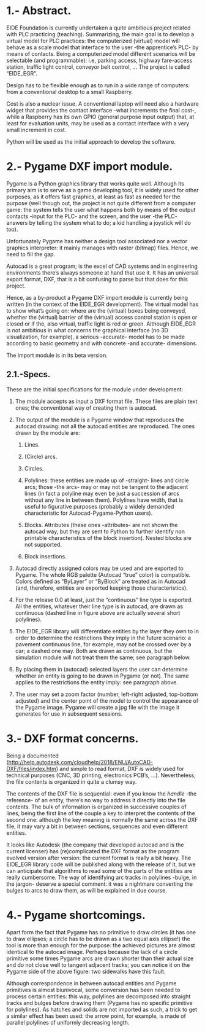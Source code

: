 
# 1.- Abstract.

EIDE Foundation is currently undertaken a quite ambitious project related with PLC practicing (teaching). Summarizing, the main goal is to develop a virtual model for PLC practices: the computerized (virtual) model will behave as a scale model that interface to the user -the apprentice’s PLC- by means of contacts. Being a computerized model different scenarios will be selectable (and programmable): i.e, parking access, highway fare-access station, traffic light control, conveyor belt control, … The project is called “EIDE_EGR”.

Design has to be flexible enough as to run in a wide range of computers: from a conventional desktop to a small Raspberry. 

Cost is also a nuclear issue. A conventional laptop will need also a hardware widget that provides the contact interface -what increments the final cost-, while a Raspberry has its own GPIO (general purpose input output) that, at least for evaluation units, may be used as a contact interface with a very small increment in cost.

Python will be used as the initial approach to develop the software. 



<h1>2.- Pygame DXF import module.</h1>

Pygame is a Python graphics library that works quite well. Although its primary aim is to serve as a game developing tool, it is widely used for other purposes, as it offers fast graphics, at least as fast as needed for the purpose (well though out, the project is not quite different from a computer game: the system tells the user what happens both by means of the output contacts -input for the PLC- and the screen, and the user -the PLC- answers by telling the system what to do; a kid handling a joystick will do too).

Unfortunately Pygame has neither a design tool associated nor a vector graphics interpreter: it mainly manages with raster (bitmap) files. Hence, we need to fill the gap.

Autocad is a great program; is the excel of CAD systems and in engineering environments there’s always someone at hand that use it. It has an universal export format, DXF, that is a bit confusing to parse but that does for this project.

Hence, as a by-product a Pygame DXF import module is currently being written (in the context of the EIDE_EGR development). The virtual model has to show what’s going on: where are the (virtual) boxes being conveyed, whether the (virtual) barrier of the (virtual) access control station is open or closed or if the, also virtual, traffic light is red or green. Although EIDE_EGR is not ambitious in what concerns the graphical interface (no 3D visualization, for example), a serious -accurate- model has to be made according to basic geometry and with concrete -and accurate- dimensions. 

The import module is in its beta version.


 ## 2.1.-Specs.
 
These are the initial specifications for the module under development:

  1. The module accepts as input a DXF format file. These files are plain text ones; the conventional way of creating them is autocad.

  2. The output of the module is a Pygame window that reproduces the autocad drawing: not all the autocad entities are reproduced. The ones drawn by the module are:
        1. Lines.
        
        2. (Circle) arcs.
        
        3. Circles.
        
        4. Polylines: these entities are made up of -straight- lines and circle arcs; those -the arcs- may or may not be tangent to the adjacent lines (in fact a polyline may even be just a succession of arcs without any line in between them). Polylines have width, that is useful to figurative purposes (probably a widely demanded characteristic for Autocad-Pygame-Python users). 
        
        5. Blocks. Attributes (these ones -attributes- are not shown the autocad way, but they are sent to Python to further identify non printable characteristics of the block insertion). Nested blocks are not supported.
        
        6. Block insertions.
        
   3. Autocad directly assigned colors may be used and are exported to Pygame. The whole RGB palette (Autocad “true” color) is compatible. Colors defined as “ByLayer” or “ByBlock” are treated as in Autocad (and, therefore, entities are exported keeping those characteristics).
    
   4. For the release 0.0 at least, just the “continuous” line type is exported. All the entities, whatever their line type is in autocad, are drawn as continuous (dashed line in figure above are actually several short polylines). 
    
   5. The EIDE_EGR library will differentiate entities by the layer they own to in order to determine the restrictions they imply in the future scenario: a pavement continuous line, for example, may not be crossed over by a car; a dashed one may. Both are drawn as continuous, but the simulation module will not treat them the same; see paragraph below. 
    
   6. By placing them in (autocad) selected layers the user can determine whether an entity is going to be drawn in Pygame (or not). The same applies to the restrictions the entity imply: see paragraph above. 
    
   7. The user may set a zoom factor (number, left-right adjusted, top-bottom adjusted) and the center point of the model to control the appearance of the Pygame image. Pygame will create a jpg file with the image it generates for use in subsequent sessions. 
   
   

# 3.- DXF format concerns.

Being a documented (http://help.autodesk.com/cloudhelp/2018/ENU/AutoCAD-DXF/files/index.htm) and simple to read format, DXF is widely used for technical purposes (CNC, 3D printing, electronics PCB’s, …). Nevertheless, the file contents is organized in quite a clumsy way.

The contents of the DXF file is sequential: even if you know the *handle* -the reference- of an entity, there’s no way to address it directly into the file contents. The bulk of information is organized in successive couples of lines, being the first line of the couple a key to interpret the contents of the second one: although the key meaning is normally the same across the DXF file, it may vary a bit in between sections, sequences and even different entities.

It looks like Autodesk (the company that developed autocad and is the current licenser) has (re)complicated the DXF format as the program evolved version after version: the current format is really a bit heavy. The EIDE_EGR library code will be published along with the release of it, but we can anticipate that algorithms to read some of the parts of the entities are really cumbersome. The way of identifying arc tracks in polylines -bulge, in the jargon- deserve a special comment: it was a nightmare converting the bulges to arcs to draw them, as will be explained in due course.



# 4.- Pygame shortcomings.

Apart form the fact that Pygame has no primitive to draw circles (it has one to draw ellipses; a circle has to be drawn as a two equal axis ellipse!) the tool is more than enough for the purpose: the achieved pictures are almost identical to the autocad image. Perhaps because the lack of a circle primitive some times Pygame arcs are drawn shorter than their actual size and do not close well to tangent adjacent tracks; you can notice it on the Pygame side of the above figure: two sidewalks have this fault. 

Although correspondence in between autocad entities and Pygame primitives is almost biunivocal, some conversion has been needed to process certain entities: this way, polylines are decomposed into straight tracks and bulges before drawing them (Pygame has no specific primitive for polylines). As hatches and solids are not imported as such, a trick to get a similar effect has been used: the arrow point, for example, is made of parallel polylines of uniformly decreasing length.

